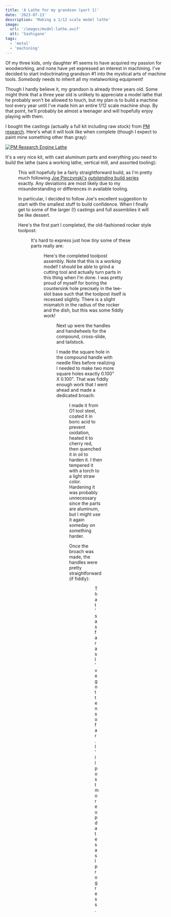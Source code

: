 ```yaml
---
title: 'A Lathe for my grandson (part 1)'
date: '2023-07-13'
description: 'Making a 1/12 scale model lathe'
image:
  url: '/images/model-lathe.avif'
  alt: 'Sashigane'
tags:
  - 'metal'
  - 'machining'
---
```


<script>
  import Figure from "$lib/components/Figure.svelte";

  import Kit from './kit.jpg';
  import Toolpost from './toolpost.jpg';
  import ToolpostScale from './toolpost-scale.jpg';
  import ToolpostAssy from './toolpost-assembly.jpg';
  import Broach from './broach.jpg';
  import CompoundHandle from './compound-handle.jpg';
  import WheelHandles from './wheel-handles.jpg';
</script>

Of my three kids, only daughter #1 seems to have acquired my passion for
woodworking, and none have yet expressed an interest in machining. I've decided
to start indoctrinating grandson #1 into the mystical arts of machine tools.
_Somebody_ needs to inherit all my metalworking equipment!

Though I hardly believe it, my grandson is already three years old. Some might
think that a three year old is unlikely to appreciate a model lathe that he
probably won't be allowed to touch, but my plan is to build a machine tool every
year until I've made him an entire 1/12 scale machine shop. By that point, he'll
probably be almost a teenager and will hopefully enjoy playing with them.

I bought the castings (actually a full kit including raw stock) from [PM
research](https://www.pmmodelengines.com). Here's what it will look like when
complete (though I expect to paint mine something other than gray):

[![PM Research Engine Lathe](/images/model-lathe.avif)](https://www.pmmodelengines.com/shop/machine-tools/machine-models/engine-lathe-kit/)

It's a very nice kit, with cast aluminum parts and everything you need to build
the lathe (sans a working lathe, vertical mill, and assorted tooling):

<Figure src={Kit} caption="PM Research Engine Lathe Kit" />

This will hopefully be a fairly straightforward build, as I'm pretty much
following [Joe Pieczynski's](https://www.youtube.com/@joepie221) [_outstanding_
build
series](https://www.youtube.com/playlist?list=PL4wikbEbcE3IEC_AHLgbe3Jg3pmfTQ9hS)
exactly. Any deviations are most likely due to my misunderstanding or
differences in available tooling.

In particular, I decided to follow Joe's excellent suggestion to start with the
smallest stuff to build confidence. When I finally get to some of the larger (!)
castings and full assemblies it will be like dessert.

Here's the first part I completed, the old-fashioned rocker style toolpost:

<Figure src={Toolpost} caption="Toolpost" />

It's hard to express just how _tiny_ some of these parts really are:

<Figure src={ToolpostScale} caption="Toolpost with pencil for scale" />

Here's the completed toolpost assembly. Note that this is a _working_ model! I
should be able to grind a cutting tool and actually turn parts in this thing
when I'm done. I was pretty proud of myself for boring the countersink hole
precisely in the tee-slot base such that the toolpost itself is recessed
slightly. There is a slight mismatch in the radius of the rocker and the dish,
but this was some fiddly work!

<Figure src={ToolpostAssy} caption="Toolpost assembly" />

Next up were the handles and handwheels for the compound, cross-slide, and
tailstock.

I made the square hole in the compound handle with needle files before realizing
I needed to make two more square holes exactly 0.100" X 0.100". That was fiddly
enough work that I went ahead and made a dedicated broach:

<Figure src={Broach} caption="Broach for making square holes" />

I made it from O1 tool steel, coated it in boric acid to prevent oxidation,
heated it to cherry red, then quenched it in oil to harden it. I then tempered
it with a torch to a light straw color. Hardening it was probably unnecessary
since the parts are aluminum, but I might use it again someday on something
harder.

Once the broach was made, the handles were pretty straightforward (if fiddly):

<Figure src={CompoundHandle} caption="Compound Handle" />

<Figure src={WheelHandles} caption="Cross-slide and tailstock handles" />

That's as far as I've gotten so far. I'll post more updates as I progress.
